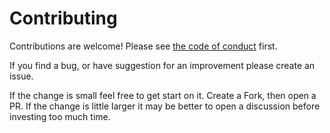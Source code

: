 # Contributing

Contributions are welcome!  Please see [the code of conduct](CODE_OF_CONDUCT.md) first.


If you find a bug, or have suggestion for an improvement please create an issue.

If the change is small feel free to get start on it.  Create a Fork, then open a PR.
If the change is little larger it may be better to open a discussion before investing too much time.
